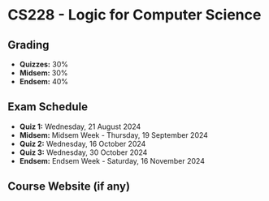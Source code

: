 # CS228 - Logic for Computer Science

## Grading

- **Quizzes:** 30%
- **Midsem:** 30%
- **Endsem:** 40%

## Exam Schedule

- **Quiz 1:** Wednesday, 21 August 2024
- **Midsem:** Midsem Week - Thursday, 19 September 2024
- **Quiz 2:** Wednesday, 16 October 2024
- **Quiz 3:** Wednesday, 30 October 2024
- **Endsem:** Endsem Week - Saturday, 16 November 2024

## Course Website (if any)
